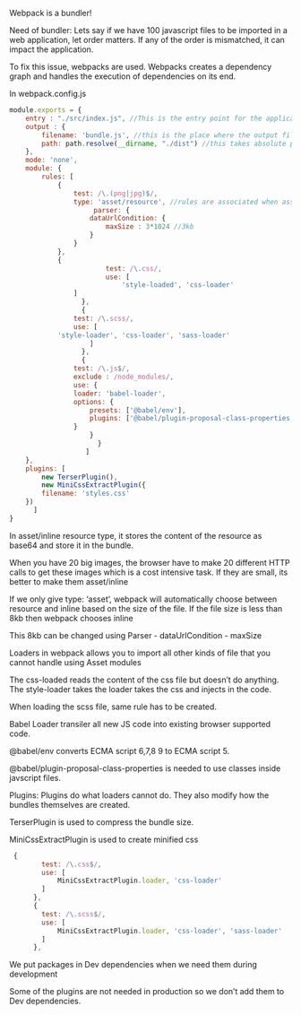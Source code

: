 Webpack is a bundler!

Need of bundler: Lets say if we have 100 javascript files to be imported in a web application, let order matters. If any of the order is mismatched, it can impact the application. 

To fix this issue, webpacks are used. Webpacks creates a dependency graph and handles the execution of dependencies on its end.

In webpack.config.js

```jsx
module.exports = {
    entry : "./src/index.js", //This is the entry point for the application
    output : {
        filename: 'bundle.js', //this is the place where the output file is placed
        path: path.resolve(__dirname, "./dist") //this takes absolute path
    },
    mode: 'none',
    module: {
        rules: [ 
            {
                test: /\.(png|jpg)$/,
                type: 'asset/resource', //rules are associated when assets are to be imported
		             parser: {
                    dataUrlCondition: {
                        maxSize : 3*1024 //3kb
                    }
                }
            },
            {
				        test: /\.css/,
				        use: [
				            'style-loaded', 'css-loader'
		        ]
			      },
			      {
		        test: /\.scss/,
		        use: [
            'style-loader', 'css-loader', 'sass-loader'
			        ]
			      },
			      {
		        test: /\.js$/,
		        exclude : /node_modules/,
		        use: {
	            loader: 'babel-loader',
	            options: {
	                presets: ['@babel/env'],
	                plugins: ['@babel/plugin-proposal-class-properties']
	            }
			        }
				      }
			       ]
    },
    plugins: [
	    new TerserPlugin(),
	    new MiniCssExtractPlugin({
        filename: 'styles.css'
    })
	  ]
}
```

In asset/inline resource type, it stores the content of the resource as base64 and store it in the bundle.

When you have 20 big images, the browser have to make 20 different HTTP calls to get these images which is a cost intensive task. If they are small, its better to make them asset/inline 

If we only give type: ‘asset’, webpack will automatically choose between resource and inline based on the size of the file. If the file size is less than 8kb then webpack chooses inline

This 8kb can be changed using Parser - dataUrlCondition -  maxSize

Loaders in webpack allows you to import all other kinds of file that you cannot handle using Asset modules

The css-loaded reads the content of the css file but doesn’t do anything. The style-loader takes the loader takes the css and injects in the code.

When loading the scss file, same rule has to be created.

Babel Loader transiler all new JS code into existing browser supported code. 

@babel/env converts ECMA script 6,7,8 9 to ECMA script 5.

@babel/plugin-proposal-class-properties is needed to use classes inside javscript files.

Plugins: Plugins do what loaders cannot do. They also modify how the bundles themselves are created. 

TerserPlugin is used to compress the bundle size. 

MiniCssExtractPlugin is used to create minified css

```jsx
 {
        test: /\.css$/,
        use: [
            MiniCssExtractPlugin.loader, 'css-loader'
        ]
      },
      {
        test: /\.scss$/,
        use: [
            MiniCssExtractPlugin.loader, 'css-loader', 'sass-loader'
        ]
      },
```

We put packages in Dev dependencies when we need them during development

Some of the plugins are not needed in production so we don’t add them to Dev dependencies.